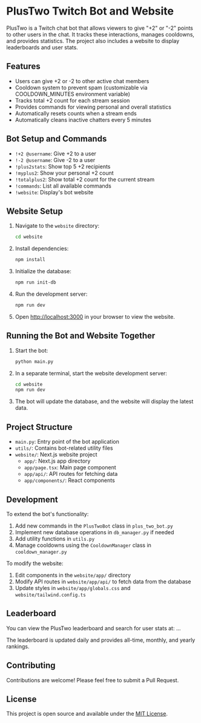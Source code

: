 # PlusTwo Twitch Bot and Website

PlusTwo is a Twitch chat bot that allows viewers to give "+2" or "-2" points to other users in the chat. It tracks these interactions, manages cooldowns, and provides statistics. The project also includes a website to display leaderboards and user stats.

## Features

- Users can give +2 or -2 to other active chat members
- Cooldown system to prevent spam (customizable via COOLDOWN_MINUTES environment variable)
- Tracks total +2 count for each stream session
- Provides commands for viewing personal and overall statistics
- Automatically resets counts when a stream ends
- Automatically cleans inactive chatters every 5 minutes

## Bot Setup and Commands

- `!+2 @username`: Give +2 to a user
- `!-2 @username`: Give -2 to a user
- `!plus2stats`: Show top 5 +2 recipients
- `!myplus2`: Show your personal +2 count
- `!totalplus2`: Show total +2 count for the current stream
- `!commands`: List all available commands
- `!website`: Display's bot website

## Website Setup

1. Navigate to the `website` directory:
   ```bash
   cd website
   ```

2. Install dependencies:
   ```bash
   npm install
   ```

3. Initialize the database:
   ```bash
   npm run init-db
   ```

4. Run the development server:
   ```bash
   npm run dev
   ```

5. Open [http://localhost:3000](http://localhost:3000) in your browser to view the website.

## Running the Bot and Website Together

1. Start the bot:
   ```bash
   python main.py
   ```

2. In a separate terminal, start the website development server:
   ```bash
   cd website
   npm run dev
   ```

3. The bot will update the database, and the website will display the latest data.

## Project Structure

- `main.py`: Entry point of the bot application
- `utils/`: Contains bot-related utility files
- `website/`: Next.js website project
  - `app/`: Next.js app directory
  - `app/page.tsx`: Main page component
  - `app/api/`: API routes for fetching data
  - `app/components/`: React components

## Development

To extend the bot's functionality:

1. Add new commands in the `PlusTwoBot` class in `plus_two_bot.py`
2. Implement new database operations in `db_manager.py` if needed
3. Add utility functions in `utils.py`
4. Manage cooldowns using the `CooldownManager` class in `cooldown_manager.py`

To modify the website:

1. Edit components in the `website/app/` directory
2. Modify API routes in `website/app/api/` to fetch data from the database
3. Update styles in `website/app/globals.css` and `website/tailwind.config.ts`

## Leaderboard

You can view the PlusTwo leaderboard and search for user stats at:
...

The leaderboard is updated daily and provides all-time, monthly, and yearly rankings.

## Contributing

Contributions are welcome! Please feel free to submit a Pull Request.

## License

This project is open source and available under the [MIT License](LICENSE).